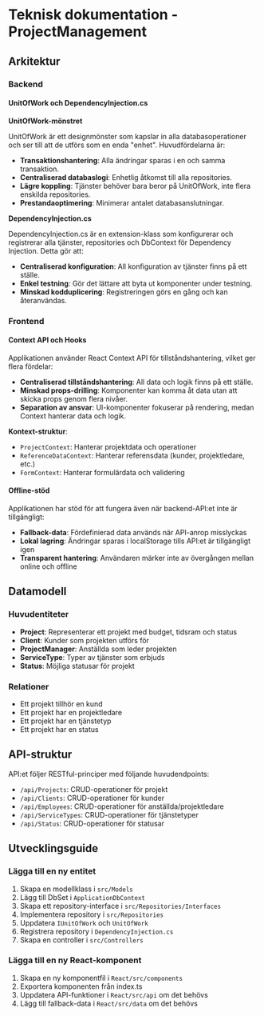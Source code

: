 # Teknisk dokumentation - ProjectManagement

## Arkitektur

### Backend

#### UnitOfWork och DependencyInjection.cs

**UnitOfWork-mönstret**

UnitOfWork är ett designmönster som kapslar in alla databasoperationer och ser till att de utförs som en enda "enhet". Huvudfördelarna är:

- **Transaktionshantering**: Alla ändringar sparas i en och samma transaktion.
- **Centraliserad databaslogi**: Enhetlig åtkomst till alla repositories.
- **Lägre koppling**: Tjänster behöver bara beror på UnitOfWork, inte flera enskilda repositories.
- **Prestandaoptimering**: Minimerar antalet databasanslutningar.

**DependencyInjection.cs**

DependencyInjection.cs är en extension-klass som konfigurerar och registrerar alla tjänster, repositories och DbContext för Dependency Injection. Detta gör att:

- **Centraliserad konfiguration**: All konfiguration av tjänster finns på ett ställe.
- **Enkel testning**: Gör det lättare att byta ut komponenter under testning.
- **Minskad kodduplicering**: Registreringen görs en gång och kan återanvändas.

### Frontend

#### Context API och Hooks

Applikationen använder React Context API för tillståndshantering, vilket ger flera fördelar:

- **Centraliserad tillståndshantering**: All data och logik finns på ett ställe.
- **Minskad props-drilling**: Komponenter kan komma åt data utan att skicka props genom flera nivåer.
- **Separation av ansvar**: UI-komponenter fokuserar på rendering, medan Context hanterar data och logik.

**Kontext-struktur**:

- `ProjectContext`: Hanterar projektdata och operationer
- `ReferenceDataContext`: Hanterar referensdata (kunder, projektledare, etc.)
- `FormContext`: Hanterar formulärdata och validering

#### Offline-stöd

Applikationen har stöd för att fungera även när backend-API:et inte är tillgängligt:

- **Fallback-data**: Fördefinierad data används när API-anrop misslyckas
- **Lokal lagring**: Ändringar sparas i localStorage tills API:et är tillgängligt igen
- **Transparent hantering**: Användaren märker inte av övergången mellan online och offline

## Datamodell

### Huvudentiteter

- **Project**: Representerar ett projekt med budget, tidsram och status
- **Client**: Kunder som projekten utförs för
- **ProjectManager**: Anställda som leder projekten
- **ServiceType**: Typer av tjänster som erbjuds
- **Status**: Möjliga statusar för projekt

### Relationer

- Ett projekt tillhör en kund
- Ett projekt har en projektledare
- Ett projekt har en tjänstetyp
- Ett projekt har en status

## API-struktur

API:et följer RESTful-principer med följande huvudendpoints:

- `/api/Projects`: CRUD-operationer för projekt
- `/api/Clients`: CRUD-operationer för kunder
- `/api/Employees`: CRUD-operationer för anställda/projektledare
- `/api/ServiceTypes`: CRUD-operationer för tjänstetyper
- `/api/Status`: CRUD-operationer för statusar

## Utvecklingsguide

### Lägga till en ny entitet

1. Skapa en modellklass i `src/Models`
2. Lägg till DbSet i `ApplicationDbContext`
3. Skapa ett repository-interface i `src/Repositories/Interfaces`
4. Implementera repository i `src/Repositories`
5. Uppdatera `IUnitOfWork` och `UnitOfWork`
6. Registrera repository i `DependencyInjection.cs`
7. Skapa en controller i `src/Controllers`

### Lägga till en ny React-komponent

1. Skapa en ny komponentfil i `React/src/components`
2. Exportera komponenten från index.ts
3. Uppdatera API-funktioner i `React/src/api` om det behövs
4. Lägg till fallback-data i `React/src/data` om det behövs
